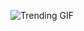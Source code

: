 
<!-- GIF_SECTION -->
![Trending GIF](https://media1.giphy.com/media/v1.Y2lkPThiYjIxNzcydWd2eXlndzdnOGZqcnp5eGF2aTgzd2M3c3g3cXFidmxodDNzdGRhbCZlcD12MV9naWZzX3NlYXJjaCZjdD1n/zOvBKUUEERdNm/giphy.gif)
<!-- END_GIF_SECTION -->
